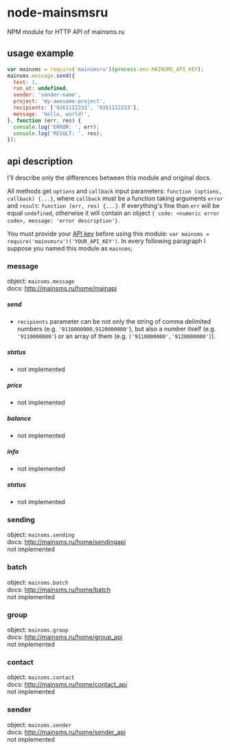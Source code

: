 # node-mainsmsru
NPM module for HTTP API of mainsms.ru


## usage example
```javascript
var mainsms = require('mainsmsru')(process.env.MAINSMS_API_KEY);
mainsms.message.send({
  test: 1,
  run_at: undefined,
  sender: 'sender-name',
  project: 'my-awesome-project',
  recipients: ['9261112233', '9161112233'],
  message: 'hello, world!',
}, function (err, res) {
  console.log('ERROR: ', err);
  console.log('RESULT: ', res);
});
```

## api description

I'll describe only the differences between this module and original docs.

All methods get `options` and `callback` input parameters: `function (options, callback) {...}`, where `callback` must be a function taking arguments `error` and `result`: `function (err, res) {...}`. If everything's fine than `err` will be equal `undefined`, otherwise it will contain an object `{ code: <numeric error code>, message: 'error description'}`.

You must provide your [API key](http://mainsms.ru/office/api_account) before using this module: `var mainsms = require('mainsmsru')('YOUR_API_KEY')`. In every following paragraph I suppose you named this module as `mainsms`;


### message

object: `mainsms.message`  
docs: http://mainsms.ru/home/mainapi

##### send
  + `recipients` parameter can be not only the string of comma delimited numbers (e.g. `'9110000000,9120000000'`), but also a number itself (e.g. `'9110000000'`) or an array of them (e.g. `['9110000000','9120000000']`).

##### status
  + not implemented

##### price
  + not implemented

##### balance
  + not implemented

##### info
  + not implemented

##### status
  + not implemented


### sending

object: `mainsms.sending`  
docs: http://mainsms.ru/home/sendingapi  
not implemented

### batch

object: `mainsms.batch`  
docs: http://mainsms.ru/home/batch  
not implemented

### group

object: `mainsms.group`  
docs: http://mainsms.ru/home/group_api  
not implemented

### contact

object: `mainsms.contact`  
docs: http://mainsms.ru/home/contact_api  
not implemented

### sender

object: `mainsms.sender`  
docs: http://mainsms.ru/home/sender_api  
not implemented
